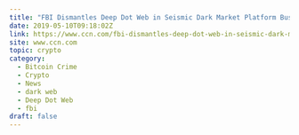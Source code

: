 ```yaml
---
title: "FBI Dismantles Deep Dot Web in Seismic Dark Market Platform Bust"
date: 2019-05-10T09:18:02Z
link: https://www.ccn.com/fbi-dismantles-deep-dot-web-in-seismic-dark-market-platform-bust?utm_medium=RSS&utm_source=hune
site: www.ccn.com
topic: crypto
category:
  - Bitcoin Crime
  - Crypto
  - News
  - dark web
  - Deep Dot Web
  - fbi
draft: false
---
```

